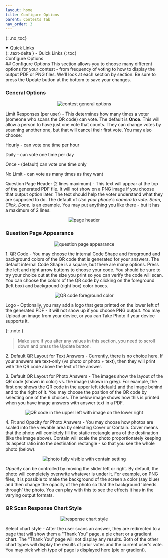```yaml
---
layout: home
title: Configure Options
parent: Contests Tab
nav_order: 3
---
```


{: .no_toc}

<div class="sticky-right">
<details open markdown="block">
  <summary>
    Quick Links
  </summary>
  {: .text-delta }
- Quick Links
{: toc}
</details>
</div>

<div class="accordion-bar">Configure Options</div>
## Configure Options
  This section allows you to choose many different options for your contest - from frequency of voting to how to display the output PDF or PNG files.  We'll look at each section by section.  Be sure to press the <span class="inline-button">Update</span> button at the bottom to save your changes.

### General Options
<p align="center" class="screen-shot">
<img class="image-border" alt="contest general options" src="../../../assets/images/contest_genopt.png">
</p>

  <span class="form-label">Limit Responses (per user)</span> - This determines how many times a voter (someone who scans the QR code) can vote.  The default is **Once**.  This will allow a person to have just one vote that counts.  They can change votes by scanning another one, but that will cancel their first vote.  You may also choose:

Hourly - can vote one time per hour

Daily - can vote one time per day

Once - (default) can vote one time only

No Limit - can vote as many times as they want

  <span class="form-label">Question Page Header (2 lines maximum)</span> - This text will appear at the top of the generated PDF file.  It will not show on a PNG image if you choose that output option later. The text should help the voter understand what they are supposed to do.  The default of *Use your phone's camera to vote. Scan, Click, Done.* is an example. You may put anything you like there - but it has a maximum of  2 lines.


<p align="center" class="screen-shot">
<img class="image-border" alt="page header" src="../../../assets/images/page_header.png">
</p>

### Question Page Appearance
<p align="center" class="screen-shot">
<img class="image-border" alt="question page appearance" src="../../../assets/images/contest_qpageappear.png">
</p>

<span class="form-label">1. QR Code</span> - You may choose the internal Code Shape and foreground and background colors of the QR code that is generated for your answers.  The default internal Code Shape is a square, but there are many options.  Press the left <span class="inline-icon-black"><i class="fa-solid fa-caret-left"></i></span> and right <span class="inline-icon-black"><i class="fa-solid fa-caret-right"></i></span> arrow buttons to choose your code. You should be sure to try your choice out at the size you print so you can verify the code will scan.  You can choose the colors of the QR code by clicking on the foreground (left box) and background (right box) color boxes.

<p align="center" class="screen-shot">
<img class="image-border" alt="QR code foreground color" src="../../../assets/images/contest_qrfg.png">
</p>

<span class="form-label">Logo</span> - Optionally, you may add a logo that gets printed on the lower left of the generated PDF - it will not show up if you choose PNG output.  You may <span class="inline-button">Upload</span> an image from your device, or you can <span class="inline-button">Take Photo</span> if your device supports it.

{: .note }
> Make sure if you alter any values in this section, you need to scroll down and press the <span class="inline-button">Update</span> button.

<span class="form-label">2. Default QR Layout for Text Answers</span> - Currently, there is no choice here. If your answers are text-only (vs photo or photo + text), then they will print with the QR code above the text of the answer.

<span class="form-label">3. Default QR Layout for Photo Answers </span> - The images show the layout of the QR code (shown in color) vs. the image (shown in grey).  For example, the first one shows the QR code in the upper left (default) and the image behind and to the right of it.  You may choose the position of the QR code by selecting one of the 6 choices.  The below image shows how this is printed when you have image answers with answer text in a PDF.

<p align="center" class="screen-shot">
<img class="image-border" alt="QR code in the upper left with image on the lower right" src="../../../assets/images/qr_upperleft.png">
</p>

<span class="form-label">4. Fit and Opacity for Photo Answers </span> - You may choose how photos are scaled into the viewable area by selecting <span class="inline-icon"><i class="fa-regular fa-circle-dot"></i></span> Cover or <span class="inline-icon"><i class="fa-regular fa-circle-dot"></i></span> Contain.  Cover means that the photo will comletely fill the static rectangle area of the destination (like the image above).  Contain will scale the photo proportionately keeping its aspect ratio into the destination rectangle - so that you see the whole photo (below).

<p align="center" class="screen-shot">
<img class="image-border" alt="photo fully visible with contain setting" src="../../../assets/images/contain.png">
</p>

*Opacity* can be controlled by moving the slider left or right.  By default, the photo will completely overwrite whatever is under it.  For example, on PNG files, it is possible to make the background of the screen a color (say blue) and then change the opacity of the photo so that the background 'bleeds through' the photo.  You can play with this to see the effects it has in the varying output formats.

### QR Scan Response Chart Style
<p align="center" class="screen-shot">
<img class="image-border" alt="response chart style" src="../../../assets/images/response_chartstyle.png">
</p>

<span class="form-label">Select chart style</span> - After the user scans an answer, they are redirected to a page that will show them a "Thank You" page, a pie chart or a gradient chart.  The "Thank You" page will not display any results. Both of the other chart types will display the results of prior votes and the current user's vote.  You may pick which type of page is displayed here (pie or gradient).

